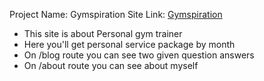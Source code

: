 Project Name: Gymspiration
Site Link: [Gymspiration](https://gymspiration-2e2cd.web.app/)

- This site is about Personal gym trainer
- Here you'll get personal service package by month
- On /blog route you can see two given question answers
- On /about route you can see about myself
